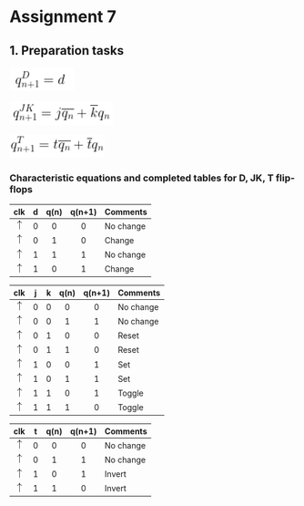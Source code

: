 # Assignment 7
## 1. Preparation tasks
![](https://github.com/viliam-putz/Digital-electronics-1/blob/main/07-ffs/eq1.png)

![](https://github.com/viliam-putz/Digital-electronics-1/blob/main/07-ffs/eq2.png)

![](https://github.com/viliam-putz/Digital-electronics-1/blob/main/07-ffs/eq3.png)

### Characteristic equations and completed tables for D, JK, T flip-flops
   | **clk** | **d** | **q(n)** | **q(n+1)** | **Comments** |
   | :-: | :-: | :-: | :-: | :-- |
   | ![](eq_uparrow.png) | 0 | 0 | 0 | No change |
   | ![](eq_uparrow.png) | 0 | 1 | 0 | Change |
   | ![](eq_uparrow.png) | 1 | 1 | 1 | No change |
   | ![](eq_uparrow.png) | 1 | 0 | 1 | Change |

   | **clk** | **j** | **k** | **q(n)** | **q(n+1)** | **Comments** |
   | :-: | :-: | :-: | :-: | :-: | :-- |
   | ![](eq_uparrow.png) | 0 | 0 | 0 | 0 | No change |
   | ![](eq_uparrow.png) | 0 | 0 | 1 | 1 | No change |
   | ![](eq_uparrow.png) | 0 | 1 | 0 | 0 | Reset |
   | ![](eq_uparrow.png) | 0 | 1 | 1 | 0 | Reset |
   | ![](eq_uparrow.png) | 1 | 0 | 0 | 1 | Set |
   | ![](eq_uparrow.png) | 1 | 0 | 1 | 1 | Set |
   | ![](eq_uparrow.png) | 1 | 1 | 0 | 1 | Toggle |
   | ![](eq_uparrow.png) | 1 | 1 | 1 | 0 | Toggle |

   | **clk** | **t** | **q(n)** | **q(n+1)** | **Comments** |
   | :-: | :-: | :-: | :-: | :-- |
   | ![](eq_uparrow.png) | 0 | 0 | 0 | No change |
   | ![](eq_uparrow.png) | 0 | 1 | 1 | No change |
   | ![](eq_uparrow.png) | 1 | 0 | 1 | Invert |
   | ![](eq_uparrow.png) | 1 | 1 | 0 | Invert |
